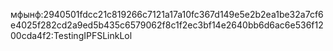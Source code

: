 мфынф:2940501fdcc21c819266c7121a17a10fc367d149e5e2b2ea1be32a7cf6e4025f282cd2a9ed5b435c6579062f8c1f2ec3bf14e2640bb6d6ac6e536f1200cda4f2:TestingIPFSLinkLol              